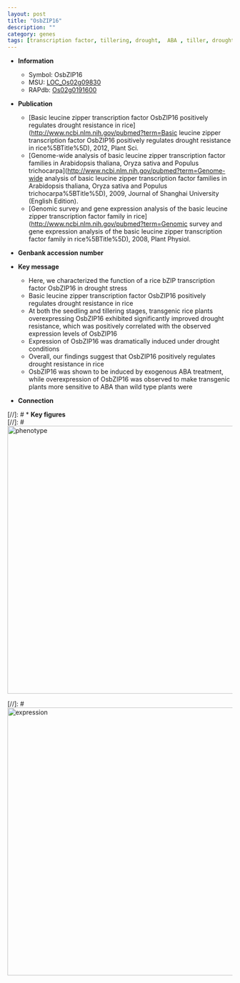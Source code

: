 ```yaml
---
layout: post
title: "OsbZIP16"
description: ""
category: genes
tags: [transcription factor, tillering, drought,  ABA , tiller, drought resistance, seedling]
---
```


* **Information**  
    + Symbol: OsbZIP16  
    + MSU: [LOC_Os02g09830](http://rice.plantbiology.msu.edu/cgi-bin/ORF_infopage.cgi?orf=LOC_Os02g09830)  
    + RAPdb: [Os02g0191600](http://rapdb.dna.affrc.go.jp/viewer/gbrowse_details/irgsp1?name=Os02g0191600)  

* **Publication**  
    + [Basic leucine zipper transcription factor OsbZIP16 positively regulates drought resistance in rice](http://www.ncbi.nlm.nih.gov/pubmed?term=Basic leucine zipper transcription factor OsbZIP16 positively regulates drought resistance in rice%5BTitle%5D), 2012, Plant Sci.
    + [Genome-wide analysis of basic leucine zipper transcription factor families in Arabidopsis thaliana, Oryza sativa and Populus trichocarpa](http://www.ncbi.nlm.nih.gov/pubmed?term=Genome-wide analysis of basic leucine zipper transcription factor families in Arabidopsis thaliana, Oryza sativa and Populus trichocarpa%5BTitle%5D), 2009, Journal of Shanghai University (English Edition).
    + [Genomic survey and gene expression analysis of the basic leucine zipper transcription factor family in rice](http://www.ncbi.nlm.nih.gov/pubmed?term=Genomic survey and gene expression analysis of the basic leucine zipper transcription factor family in rice%5BTitle%5D), 2008, Plant Physiol.

* **Genbank accession number**  

* **Key message**  
    + Here, we characterized the function of a rice bZIP transcription factor OsbZIP16 in drought stress
    + Basic leucine zipper transcription factor OsbZIP16 positively regulates drought resistance in rice
    + At both the seedling and tillering stages, transgenic rice plants overexpressing OsbZIP16 exhibited significantly improved drought resistance, which was positively correlated with the observed expression levels of OsbZIP16
    + Expression of OsbZIP16 was dramatically induced under drought conditions
    + Overall, our findings suggest that OsbZIP16 positively regulates drought resistance in rice
    + OsbZIP16 was shown to be induced by exogenous ABA treatment, while overexpression of OsbZIP16 was observed to make transgenic plants more sensitive to ABA than wild type plants were

* **Connection**  

[//]: # * **Key figures**  
[//]: # <img src="http://funRiceGenes.github.io/images/OsbZIP16.pheno.png" alt="phenotype"  style="width: 600px;"/>

[//]: # <img src="http://funRiceGenes.github.io/images/OsbZIP16.exp.png" alt="expression"  style="width: 600px;"/>



